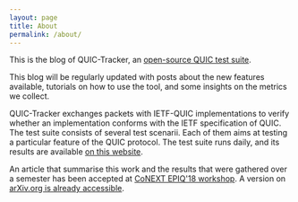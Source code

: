```yaml
---
layout: page
title: About
permalink: /about/
---
```


This is the blog of QUIC-Tracker, an [open-source QUIC test suite][qt-source]. 

This blog will be regularly updated with posts about the new features available, tutorials on how to use the tool, and some insights on the metrics we collect.

QUIC-Tracker exchanges packets with IETF-QUIC implementations to verify whether an implementation conforms with the IETF specification of QUIC. The test suite consists of several test scenarii. Each of them aims at testing a particular feature of the QUIC protocol. The test suite runs daily, and its results are available [on this website][qt-home].

An article that summarise this work and the results that were gathered over a semester has been accepted at [CoNEXT EPIQ'18 workshop][epiq-18]. A version on [arXiv.org is already accessible][arxiv].

[qt-source]: https://github.com/QUIC-Tracker
[qt-home]: https://quic-tracker.info.ucl.ac.be/
[epiq-18]: https://conferences2.sigcomm.org/co-next/2018/#!/workshop-epiq
[arxiv]: https://arxiv.org/pdf/1810.09134
